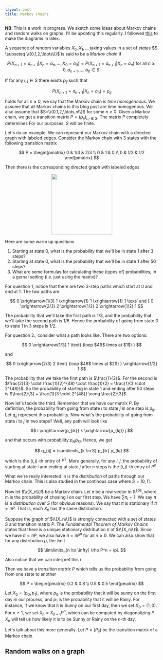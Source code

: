 ```yaml
---
layout: post
title: Markov Chains
---
```


**NB**: This is a work in progress. We sketch some ideas about Markov chains and random walks on graphs. I'll be updating this regularly.
I followed [this](http://steventhornton.ca/markov-chains-in-latex/) to make the diagrams in latex.

A sequence of random variables $X_{0},X_{1},\ldots$ taking values in a set of *states* $S \subseteq \\{0,1,2,\ldots\\}$ is said to be a *Markov chain* if

$$
P(X_{n+1} = a_{n+1} | X_{n} = a_n, \ldots, X_{0}=a_0)
= P(X_{n+1} = a_{n+1} | X_{n} = a_{n}) \text{ for all } n \geq 0, a_{n+1}, \ldots, a_0 \in S.
$$

If for any $i,j \in S$ there exists $p_{ij}$ such that

$$P(X_{n+1} = a_{n+1} | X_{n} = a_{n}) = p_{ij}$$

holds for all $n \geq 0$, we say that the Markov chain is *time homogeneous*. We assume that all Markov chains in this blog post are time homogenous. We also assume that $S=\\{0,1,2,\ldots,n\\}$ for some $n \geq 0$. Given a Markov chain, we get a transition matrix $P = (p_{ij}){_{i,j \in S}}$. The matrix $P$ completely determines For our purposes, $S$ will be finite.

Let's do an example. We can represent our Markov chain with a directed graph with labeled edges. Consider the Markov chain with $3$ states with the following transition matrix

$$
P = \begin{pmatrix}
  0 & 1/3 & 2/3 \\
  0 & 1   & 0   \\
  0 & 1/2 & 1/2
  \end{pmatrix}
$$

Then there is the corresponding directed graph with labeled edges

<center> <img src="{{site.baseurl}}/images/tex/markov1.png" width="200"> </center>

Here are some warm up questions
1. Starting at state $0$, what is the probability that we'll be in state $1$ after $3$ steps?
2. Starting at state $0$, what is the probability that we'll be in state $1$ after $50$ steps?
3. What are some formulas for calculating these (types of) probabilities, in a gernal setting (i.e. just using the matrix)?

For question 1, notice that there are two $3$-step paths which start at $0$ and end at $1$.
The two paths are

$$
0 \xrightarrow{1/3} 1 \xrightarrow{1} 1 \xrightarrow{1} 1 \text{ and }
0 \xrightarrow{2/3} 2 \xrightarrow{1/2} 2 \xrightarrow{1/2} 1
$$

The probability that we'll take the first path is $1/3$, and the probability that we'll take the second path is $1/6$. Hence the probability of going from state $0$ to state $1$ in $3$ steps is $1/2$.

For question 2., consider what a path looks like. There are two options:

$$
0 \xrightarrow{1/3} 1 \text{ (loop $49$ times at $1$) }
$$

and

$$
0 \xrightarrow{2/3} 2 \text{ (loop $48$ times at $2$) } \xrightarrow{1/2} 1
$$

The probability that we take the first path is $\frac{1}{3}$. For the second is $\frac{2}{3} \cdot \frac{1}{2}^{48} \cdot \frac{1}{2} =  \frac{1}{3 \cdot 2^{48}}$. So the probability of starting in state $1$ and ending after $50$ steps is $\frac{2}{3} + \frac{1}{3 \cdot 2^{48}} \cong \frac{2}{3}$.

Now let's tackle the third. Remember that we have our matrix $P$. By definition, the probability from going from state $i$ to state $j$ in one step is $p_{ij}$. Let $q_{ij}$ represent this probability. Now what's the probability of going from state $i$ to $j$ in two steps? Well, any path will look like

$$
i \xrightarrow{p_{ik}} k \xrightarrow{p_{kj}} j
$$

and that occurs with probability $p_{ik} p_{kj}$. Hence, we get

$$
q_{ij} = \sum\limits_{k \in S} p_{ik} p_{kj}
$$

which is the $(i,j)$-th entry of $P^2$. More generally, for any $i,j$, the probability of starting at state $i$ and ending at state $j$ after $n$ steps is the $(i,j)$-th entry of $P^n$.

What we're really interested in is the *distribution* of paths through our Markov chain. This is also studied in the continous case where $S=[0,1]$.

Now let $\\{X_n\\}$ be a Markov chain. Let $\pi$ be a row vector in $\mathbb{R}^{\|S\|}$, where $\pi_i$ is the probability of chosing $i$ on our first step. We have $\sum \pi_i = 1$. We say $\pi$ is a *distribution* over $S$ (for obvious reasons). We say that $\pi$ is stationary if $\pi = \pi P$. That is, each $X_n$ has the same distribution.

Suppose the graph of $\\{X_n\\}$ is strongly connected with a set of states $S$ and transition matrix $P$. The *Fundamental Theorem of Markov Chains* states that there is a unique stationary distribution $\pi$ of $\\{X_n\\}$. Since we have $\pi = \pi P$, we also have $\pi = \pi P^n$ for all $n \geq 0$. We can also show that for any distribution $\rho$, the limit

$$
\lim\limits_{n \to \infty} \rho P^n = \pi.
$$

Also notice that we can interpret this i

Then we have a *transition matrix* $P$ which tells us the probability from going from one state to another

$$
P = \begin{pmatrix}
      0.2 & 0.8 \\
      0.5 & 0.5
    \end{pmatrix}
$$

Let $X_0=(p_0,p_1)$, where $p_0$ is the probability that it will be sunny on the first day in our process, and $p_1$ is the probability that it will be Rainy. For instance, if we know that it is Sunny on our first day, then we set $X_0 = (1,0)$. For $n \geq 1$, we set $X_n = X_{n-1} P^n$, which can be computed by diagonalizing $P$. $X_n$ will tell us how likely it is to be Sunny or Rainy on the $n$-th day.

Let's talk about this more generally. Let $P = (P_{ij})$ be the transition matrix of a Markov chain.


## Random walks on a graph
